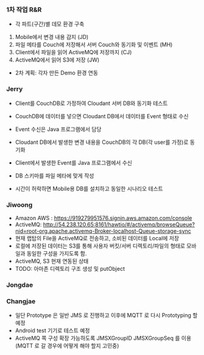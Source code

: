 ### 1차 작업 R&R

* 각 파트(구간)별 데모 환경 구축

1. Mobile에서 변경 내용 감지 (JD)
2. 파일 메타를 Couch에 저장해서 서버 Couch와 동기화 및 이벤트 (MH)
3. Client에서 파일을 읽어 ActiveMQ에 저장까지 (CJ)
4. ActiveMQ에서 읽어 S3에 저장 (JW)

* 2차 계획: 각자 만든 Demo 환경 연동

### Jerry

* Client를 CouchDB로 가정하여 Cloudant 서버 DB와 동기화 테스트
* CouchDB에 데이터를 넣으면 Cloudant DB에서 데이터를 Event 형태로 수신
* Event 수신은 Java 프로그램에서 담당
* Cloudant DB에서 발생한 변경 내용을 CouchDB의 각 DB(각 user를 가정)로 동기화
* Client에서 발생한 Event를 Java 프로그램에서 수신
* DB 스키마를 파일 메타에 맞게 작성

* 시간이 허락하면 Mobile용 DB를 설치하고 동일한 시나리오 테스트


### Jiwoong
* Amazon AWS : https://919279951576.signin.aws.amazon.com/console
* ActiveMQ: http://54.238.120.65:8161/hawtio/#/activemq/browseQueue?nid=root-org.apache.activemq-Broker-localhost-Queue-storage-sync
* 현재 랩탑의 File을 ActiveMQ로 전송하고, 소비된 데이터를 Local에 저장
* 로컬에 저장된 데이터는 S3를 통해 사용자 버킷/서버 디렉토리/파일의 형태로 모바일과 동일한 구성을 가지도록 함.
* ActiveMQ, S3 현재 연동된 상태
* TODO: 아마존 디렉토리 구조 생성 및 putObject 

### Jongdae


### Changjae
* 일단 Prototype 은 일반 JMS 로 진행하고 이후에 MQTT 로 다시 Prototyping 할 예정
* Android test 기기로 테스트 예정
* ActiveMQ 쪽 구성 확장 가능하도록 JMSXGroupID JMSXGroupSeq 를 이용(MQTT 로 갈 경우에 어떻게 해야 할지 고민중)


